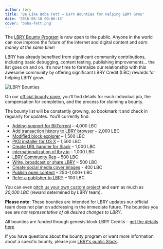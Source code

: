 ```yaml
---
author: lbry
title: 'Be Like Boba Fett – Earn Bounties for Helping LBRY Grow'
date: '2016-08-18 00:06:18'
cover: 'boba-fett.png'
---
```

The [LBRY Bounty Program](https://lbry.io/bounty) is now open to the public. Anyone in the world can now improve the future of the internet and digital content and *earn money at the same time*!

LBRY has already benefited from significant community contributions, including basic debugging, content testing, publishing improvements... the list goes on and on. It’s now time to formalize our relationship with this awesome community by offering significant LBRY Credit (LBC) rewards for helping LBRY grow.

![LBRY Bounties](/img/news/lbrybounties.png)

On our [official bounty page](https://lbry.io/bounty), you’ll find details for each individual job, the compensation for completion, and the process for claiming a bounty. 

The bounty list will be constantly growing, so bookmark it and check in regularly for updates. You’ll currently find:

- [Adding support for BitTorrent](https://lbry.io/bounty/bittorrent-support) – 4,000 LBC 
- [Add transaction history to LBRY browser](https://lbry.io/bounty/transaction-history) – 2,000 LBC
- [Modified block explorer](https://lbry.io/bounty/modified-block-explorer) – 1,500 LBC
- [PKG installer for OS X](https://lbry.io/bounty/pkg-installer-for-osx) – 1,500 LBC
- [Create URL handler for Slack](https://lbry.io/bounty/slack-lbry-url-handler) – 1,000 LBC
- [Internationalization of lbry.io](https://lbry.io/bounty/web-i18n) – 1,000 LBC
- [LBRY Community Rep](https://lbry.io/bounty/lbry-club) – 500 LBC
- [Write, broadcast or share LBRY](https://lbry.io/bounty/pr-for-lbry) – 500 LBC
- [Create social media cover images](https://lbry.io/bounty/social-media-cover-images) - 400 LBC
- [Publish open content](https://lbry.io/bounty/publish-open-content) – 250-1,000+ LBC
- [Refer a publisher to LBRY](https://lbry.io/bounty/refer-publisher) – 100 LBC

You can even [pitch us your own custom project](https://lbry.io/bounty/custom-project) and earn as much as *20,000 LBC* (reward determined by LBRY team). 

**Please note:** These bounties are intended for LBRY updates our official team does not plan on addressing in the immediate future. The bounties you see are *not representative of all desired changes to LBRY*.

All bounties are funded through genesis block LBRY Credits – [get the details here](https://lbry.io/news/lbry-blockchain-live-mine-lbc-now). 

If you have questions about the bounty program or want more information about a specific bounty, please join [LBRY’s public Slack](http://slack.lbry.io/). 
